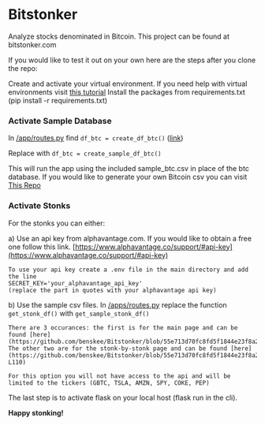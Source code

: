 # Bitstonker
Analyze stocks denominated in Bitcoin. This project can be found at bitstonker.com

If you would like to test it out on your own here are the steps after you clone the repo:

Create and activate your virtual environment.
If you need help with virtual environments visit [this tutorial](https://docs.python.org/3/tutorial/venv.html)
Install the packages from requirements.txt (pip install -r requirements.txt)

### Activate Sample Database
In [/app/routes.py](/app/routes.py) find `df_btc = create_df_btc()`
([link](https://github.com/benskee/Bitstonker/blob/55e713d70fc8fd5f1844e23f8a2eefeeed82247d/app/routes.py#L53)) 

Replace with `df_btc = create_sample_df_btc()`

This will run the app using the included sample_btc.csv in place of the btc database. 
If you would like to generate your own Bitcoin csv you can visit [This Repo](https://github.com/benskee/Bitcoin_stock_hours)


### Activate Stonks
For the stonks you can either:

a) Use an api key from alphavantage.com. If you would like to obtain a free one follow this
	link. [https://www.alphavantage.co/support/#api-key](https://www.alphavantage.co/support/#api-key)

	To use your api key create a .env file in the main directory and add the line
    SECRET_KEY='your_alphavantage_api_key'
    (replace the part in quotes with your alphavantage api key)


b) Use the sample csv files. In [/apps/routes.py](/apps/routes.py) replace the function `get_stonk_df()`
    with `get_sample_stonk_df()`

	There are 3 occurances: the first is for the main page and can be found [here](https://github.com/benskee/Bitstonker/blob/55e713d70fc8fd5f1844e23f8a2eefeeed82247d/app/routes.py#L49)
    The other two are for the stonk-by-stonk page and can be found [here](https://github.com/benskee/Bitstonker/blob/55e713d70fc8fd5f1844e23f8a2eefeeed82247d/app/routes.py#L106-L110)

    For this option you will not have access to the api and will be limited to the tickers (GBTC, TSLA, AMZN, SPY, COKE, PEP)


The last step is to activate flask on your local host (flask run in the cli).

**Happy stonking!**